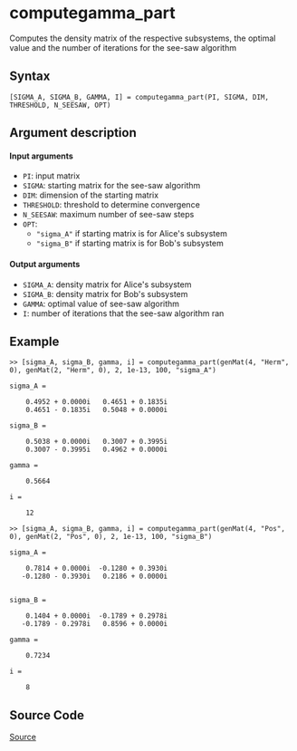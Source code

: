 # computegamma_part
Computes the density matrix of the respective subsystems, the optimal value and the number of iterations for the see-saw algorithm

## Syntax
``[SIGMA_A, SIGMA_B, GAMMA, I] = computegamma_part(PI, SIGMA, DIM, THRESHOLD, N_SEESAW, OPT)``

## Argument description
#### Input arguments
- ``PI``: input matrix
- ``SIGMA``: starting matrix for the see-saw algorithm
- ``DIM``: dimension of the starting matrix
- ``THRESHOLD``: threshold to determine convergence
- ``N_SEESAW``: maximum number of see-saw steps
- ``OPT``: 
    - ``"sigma_A"`` if starting matrix is for Alice's subsystem
    - ``"sigma_B"`` if starting matrix is for Bob's subsystem

#### Output arguments
- ``SIGMA_A``: density matrix for Alice's subsystem
- ``SIGMA_B``: density matrix for Bob's subsystem
- ``GAMMA``: optimal value of see-saw algorithm
- ``I``: number of iterations that the see-saw algorithm ran

## Example
    >> [sigma_A, sigma_B, gamma, i] = computegamma_part(genMat(4, "Herm", 0), genMat(2, "Herm", 0), 2, 1e-13, 100, "sigma_A")

    sigma_A =

        0.4952 + 0.0000i   0.4651 + 0.1835i
        0.4651 - 0.1835i   0.5048 + 0.0000i

    sigma_B =

        0.5038 + 0.0000i   0.3007 + 0.3995i
        0.3007 - 0.3995i   0.4962 + 0.0000i

    gamma =

        0.5664

    i =

        12

    >> [sigma_A, sigma_B, gamma, i] = computegamma_part(genMat(4, "Pos", 0), genMat(2, "Pos", 0), 2, 1e-13, 100, "sigma_B")

    sigma_A =

        0.7814 + 0.0000i  -0.1280 + 0.3930i
       -0.1280 - 0.3930i   0.2186 + 0.0000i


    sigma_B =

        0.1404 + 0.0000i  -0.1789 + 0.2978i
       -0.1789 - 0.2978i   0.8596 + 0.0000i

    gamma =

        0.7234

    i =

        8

## Source Code
[Source](https://github.com/ankith-mohan/SEP/blob/main/SDPs/LowerBounds/computegamma_part.m)
